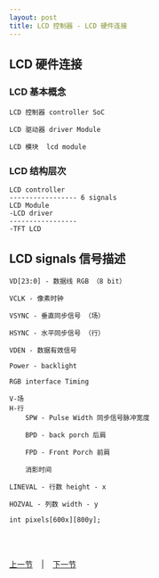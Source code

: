 ```yaml
---
layout: post
title: LCD 控制器 - LCD 硬件连接
---
```


## LCD 硬件连接

### LCD 基本概念
	
	LCD 控制器 controller SoC 
	
	LCD 驱动器 driver Module
	
	LCD 模块  lcd module

### LCD 结构层次

	LCD controller
	----------------- 6 signals
	LCD Module
	-LCD driver
	-----------------
	-TFT LCD 

## LCD signals 信号描述
	
	VD[23:0] - 数据线 RGB （8 bit）
	
	VCLK - 像素时钟
	
	VSYNC - 垂直同步信号 （场）

	HSYNC - 水平同步信号 （行）
		
	VDEN - 数据有效信号
	
	Power - backlight
	
	RGB interface Timing
	
	V-场	
	H-行	
		SPW - Pulse Width 同步信号脉冲宽度 
		
		BPD - back porch 后肩
		
		FPD - Front Porch 前肩

		消影时间
	
	LINEVAL - 行数 height - x
	
	HOZVAL - 列数 width - y
	
	int pixels[600x][800y];



<br> <br> 
<div> <a href="chp11-6.html">上一节</a> &nbsp;&nbsp; | &nbsp;&nbsp; <a href="chp12-2.html">下一节</a> </div> <br> <br>
